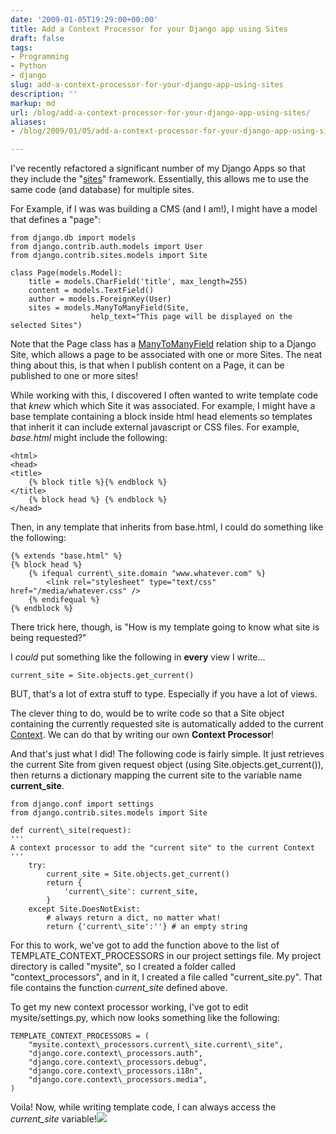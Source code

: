 ```yaml
---
date: '2009-01-05T19:29:00+00:00'
title: Add a Context Processor for your Django app using Sites
draft: false
tags:
- Programming
- Python
- django
slug: add-a-context-processor-for-your-django-app-using-sites
description: ''
markup: md
url: /blog/add-a-context-processor-for-your-django-app-using-sites/
aliases:
- /blog/2009/01/05/add-a-context-processor-for-your-django-app-using-sites/

---
```


I've recently refactored a significant number of my Django Apps so that they include the "[sites](http://docs.djangoproject.com/en/dev/ref/contrib/sites/#ref-contrib-sites)" framework. Essentially, this allows me to use the same code (and database) for multiple sites.   
  
For Example, if I was was building a CMS (and I am!), I might have a model that defines a "page":  
  

```
from django.db import models  
from django.contrib.auth.models import User  
from django.contrib.sites.models import Site  
  
class Page(models.Model):  
    title = models.CharField('title', max_length=255)  
    content = models.TextField()  
    author = models.ForeignKey(User)  
    sites = models.ManyToManyField(Site,   
                  help_text="This page will be displayed on the selected Sites")
```
  
  
Note that the Page class has a [ManyToManyField](http://docs.djangoproject.com/en/dev/ref/models/fields/#manytomanyfield) relation ship to a Django Site, which allows a page to be associated with one or more Sites. The neat thing about this, is that when I publish content on a Page, it can be published to one or more sites!  
  
While working with this, I discovered I often wanted to write template code that *knew* which which Site it was associated. For example, I might have a base template containing a block inside html head elements so templates that inherit it can include external javascript or CSS files. For example, *base.html* might include the following:  

```
<html>  
<head>  
<title>  
    {% block title %}{% endblock %}  
</title>  
    {% block head %} {% endblock %}  
</head>
```
  
  
Then, in any template that inherits from base.html, I could do something like the following:  

```
{% extends "base.html" %}  
{% block head %}  
    {% ifequal current\_site.domain "www.whatever.com" %}  
        <link rel="stylesheet" type="text/css" href="/media/whatever.css" />  
    {% endifequal %}  
{% endblock %}
```
  
  
There trick here, though, is "How is my template going to know what site is being requested?"  
  
I *could* put something like the following in **every** view I write...  

```
current_site = Site.objects.get_current()
```
BUT, that's a lot of extra stuff to type. Especially if you have a lot of views.  
  
The clever thing to do, would be to write code so that a Site object containing the currently requested site is automatically added to the current [Context](http://docs.djangoproject.com/en/dev/ref/templates/api/#basics). We can do that by writing our own **Context Processor**!  
  
And that's just what I did! The following code is fairly simple. It just retrieves the current Site from given request object (using Site.objects.get\_current()), then returns a dictionary mapping the current site to the variable name **current\_site**.   

```
from django.conf import settings  
from django.contrib.sites.models import Site  
  
def current\_site(request):  
'''  
A context processor to add the "current site" to the current Context  
'''  
    try:  
        current_site = Site.objects.get_current()  
        return {  
            'current\_site': current_site,  
        }  
    except Site.DoesNotExist:  
        # always return a dict, no matter what!  
        return {'current\_site':''} # an empty string
```
  
  
For this to work, we've got to add the function above to the list of TEMPLATE\_CONTEXT\_PROCESSORS in our project settings file. My project directory is called "mysite", so I created a folder called "context\_processors", and in it, I created a file called "current\_site.py". That file contains the function *current\_site* defined above.   
  
To get my new context processor working, I've got to edit mysite/settings.py, which now looks something like the following:  

```
TEMPLATE_CONTEXT_PROCESSORS = (  
    "mysite.context\_processors.current\_site.current\_site",  
    "django.core.context\_processors.auth",   
    "django.core.context\_processors.debug",  
    "django.core.context\_processors.i18n",  
    "django.core.context\_processors.media",   
)  

```
  
   
Voila! Now, while writing template code, I can always access the *current\_site* variable!![](https://blogger.googleusercontent.com/tracker/4123748873183487963-4532705687996021665?l=bradmontgomery.blogspot.com)